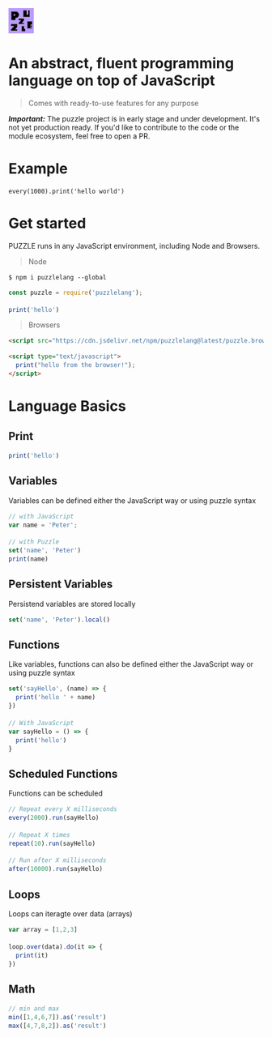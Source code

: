 ![puzzle](https://github.com/puzzlelang/puzzlelang.github.io/blob/master/assets/puzzle.png?raw=true "Puzzle logo")

<div class="cover-main"><!-- _coverpage.md -->
<h1 class="header" style="padding: 0px !important;margin-left:0px;">An <span class="highlight-primary">abstract</span>, fluent programming language on top of JavaScript</h1>

> Comes with ready-to-use features for any purpose

***Important:*** The puzzle project is in early stage and under development. It's not yet production ready. If you'd like to contribute to the code or the module ecosystem, feel free to open a PR.

# Example

```puzzle
every(1000).print('hello world')
```

# Get started

PUZZLE runs in any JavaScript environment, including Node and Browsers.

> Node

```shell
$ npm i puzzlelang --global
```
```javascript
const puzzle = require('puzzlelang');

print('hello')
```

> Browsers

```html
<script src="https://cdn.jsdelivr.net/npm/puzzlelang@latest/puzzle.browser.js">
```
```html
<script type="text/javascript">
  print("hello from the browser!");
</script>
```

# Language Basics

## Print

```javascript
print('hello')
```

## Variables

Variables can be defined either the JavaScript way or using puzzle syntax

```javascript
// with JavaScript
var name = 'Peter';

// with Puzzle
set('name', 'Peter')
print(name)
```

## Persistent Variables

Persistend variables are stored locally

```javascript
set('name', 'Peter').local()
```

## Functions

Like variables, functions can also be defined either the JavaScript way or using puzzle syntax

```javascript
set('sayHello', (name) => {
  print('hello ' + name)
})

// With JavaScript
var sayHello = () => {
  print('hello')
}
```


## Scheduled Functions

Functions can be scheduled

```javascript
// Repeat every X milliseconds
every(2000).run(sayHello)

// Repeat X times
repeat(10).run(sayHello)

// Run after X milliseconds
after(10000).run(sayHello)
```

## Loops

Loops can iteragte over data (arrays)

```javascript
var array = [1,2,3]

loop.over(data).do(it => {
  print(it)
})
```


## Math

```javascript
// min and max
min([1,4,6,7]).as('result')
max([4,7,8,2]).as('result')
```
